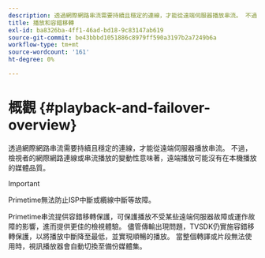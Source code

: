 ```yaml
---
description: 透過網際網路串流需要持續且穩定的連線，才能從遠端伺服器播放串流。 不過，檢視者的網際網路連線或串流播放的變動性意味著，遠端播放可能沒有在本機播放的媒體品質。
title: 播放和容錯移轉
exl-id: ba8326ba-4ff1-46ad-bd18-9c83147ab619
source-git-commit: be43bbbd1051886c8979ff590a3197b2a7249b6a
workflow-type: tm+mt
source-wordcount: '161'
ht-degree: 0%

---
```


# 概觀 {#playback-and-failover-overview}

透過網際網路串流需要持續且穩定的連線，才能從遠端伺服器播放串流。 不過，檢視者的網際網路連線或串流播放的變動性意味著，遠端播放可能沒有在本機播放的媒體品質。

>[!IMPORTANT]
>
>Primetime無法防止ISP中斷或纜線中斷等故障。

Primetime串流提供容錯移轉保護，可保護播放不受某些遠端伺服器故障或運作故障的影響，進而提供更佳的檢視體驗。 儘管傳輸出現問題，TVSDK仍實施容錯移轉保護，以將播放中斷降至最低，並實現順暢的播放。 當整個轉譯或片段無法使用時，視訊播放器會自動切換至備份媒體集。
